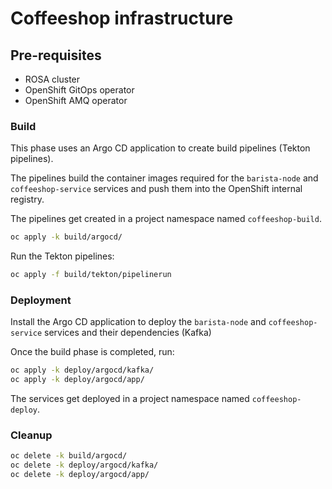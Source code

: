 # Coffeeshop infrastructure

## Pre-requisites

- ROSA cluster
- OpenShift GitOps operator
- OpenShift AMQ operator

### Build

This phase uses an Argo CD application to create build pipelines (Tekton pipelines).

The pipelines build the container images required for the `barista-node` and `coffeeshop-service` services and push them into the OpenShift internal registry.

The pipelines get created in a project namespace named `coffeeshop-build`.

```bash
oc apply -k build/argocd/
```

Run the Tekton pipelines:

```bash
oc apply -f build/tekton/pipelinerun
```

### Deployment

Install the Argo CD application to deploy the `barista-node` and `coffeeshop-service` services and their dependencies (Kafka)

Once the build phase is completed, run:

```bash
oc apply -k deploy/argocd/kafka/
oc apply -k deploy/argocd/app/
```

The services get deployed in a project namespace named `coffeeshop-deploy`.

### Cleanup

```bash
oc delete -k build/argocd/
oc delete -k deploy/argocd/kafka/
oc delete -k deploy/argocd/app/
```
